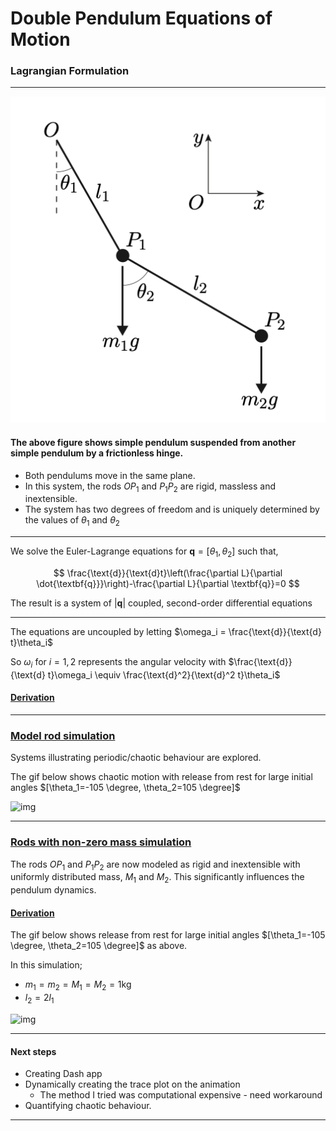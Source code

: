 # Double Pendulum Equations of Motion

### Lagrangian Formulation

----

![img](Resources/Double_Pendulum.png)

#### The above figure shows simple pendulum suspended from another simple pendulum by a frictionless hinge. 
- Both pendulums move in the same plane. 
- In this system, the rods $OP_1$ and $P_1P_2$ are rigid, massless and inextensible.
- The system has two degrees of freedom and is uniquely determined by the values of $\theta_1$ and $\theta_2$

----

We solve the Euler-Lagrange equations for $\textbf{q} = [\theta_1, \theta_2]$ such that, 

$$
\frac{\text{d}}{\text{d}t}\left(\frac{\partial L}{\partial \dot{\textbf{q}}}\right)-\frac{\partial L}{\partial \textbf{q}}=0
$$

The result is a system of $|\textbf{q}|$ coupled, second-order differential equations

----

The equations are uncoupled by letting $\omega_i = \frac{\text{d}}{\text{d} t}\theta_i$

So $\omega_i$ for $i=1,2$ represents the angular velocity with $\frac{\text{d}}{\text{d} t}\omega_i \equiv \frac{\text{d}^2}{\text{d}^2 t}\theta_i$

#### [Derivation](https://github.com/pineapple-bois/Double_Pendulum/blob/master/Derivation.ipynb)

----

### [Model rod simulation](https://github.com/pineapple-bois/Double_Pendulum/blob/master/Simulation.ipynb)

Systems illustrating periodic/chaotic behaviour are explored.

The gif below shows chaotic motion with release from rest for large initial angles $[\theta_1=-105 \degree, \theta_2=105 \degree]$

![img](Resources/Chaotic.gif)

----

### [Rods with non-zero mass simulation](https://github.com/pineapple-bois/Double_Pendulum/tree/master/Compound_Double_Pendulum)

The rods $OP_1$ and $P_1P_2$ are now modeled as rigid and inextensible with uniformly distributed mass, $M_1$ and $M_2$. This significantly influences the pendulum dynamics.


#### [Derivation](https://github.com/pineapple-bois/Double_Pendulum/blob/master/Compound_Double_Pendulum/Derivation_Moments.ipynb)

The gif below shows release from rest for large initial angles $[\theta_1=-105 \degree, \theta_2=105 \degree]$ as above.

In this simulation;
- $m_1=m_2=M_1=M_2=1\text{kg}$
- $l_2=2l_1$ 

![img](Compound_Double_Pendulum/Image_files/moment2.gif)

----

#### Next steps

- Creating Dash app
- Dynamically creating the trace plot on the animation
  - The method I tried was computational expensive - need workaround
- Quantifying chaotic behaviour.

----
